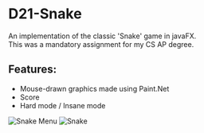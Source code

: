 # D21-Snake
An implementation of the classic 'Snake' game in javaFX.\
This was a mandatory assignment for my CS AP degree.

## Features:
- Mouse-drawn graphics made using Paint.Net
- Score
- Hard mode / Insane mode

![Snake Menu](/img/menu.png)
![Snake](/img/snake.png)
